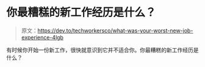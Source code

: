 # 你最糟糕的新工作经历是什么？

> 原文：<https://dev.to/techworkersco/what-was-your-worst-new-job-experience-4lgb>

有时候你开始一份新工作，很快就意识到它并不适合你。你最糟糕的新工作经历是什么？
